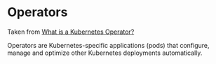 # Operators

Taken from [What is a Kubernetes Operator?][1]

Operators are Kubernetes-specific applications (pods) that configure, manage and
optimize other Kubernetes deployments automatically. 

[1]:https://sysdig.com/blog/kubernetes-monitoring-prometheus-operator-part3/